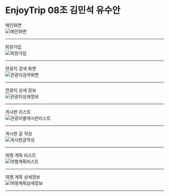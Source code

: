 # EnjoyTrip 08조 김민석 유수안

메인화면<br/>
![메인화면](/uploads/7b727482cdee1479b9c3e43ee4a26ca5/메인화면.jpg)

---

회원가입<br/>
![회원가입](/uploads/190d4ad231f96d2990f27589a1cba861/회원가입.jpg)

---

관광지 검색 화면<br/>
![관광지검색화면](/uploads/eddf0cfb7e82e0002a3848ee2da083a9/관광지검색화면.jpg)

---

관광지 상세 정보<br/>
![관광지상세정보](/uploads/0b5975f630e7abd4b7ea1b94435b8d50/관광지상세정보.jpg)

---

게시판 리스트<br/>
![관광지별게시판리스트](/uploads/87fc65ae126fe1075d81927d415bf024/관광지별게시판리스트.jpg)

---

게시판 글 작성<br/>
![게시판글작성](/uploads/f88e19947cccb78a84d0a33245459d18/게시판글작성.jpg)

---

여행 계획 리스트<br/>
![여행계획리스트](/uploads/6c9b0385ea925cfaba860a2d6ddafe18/여행계획리스트.jpg)

---

여행 계획 상세정보<br/>
![여행계획상세정보](/uploads/177d5945854d71db246d91f38e386d4f/여행계획상세정보.jpg)

---
